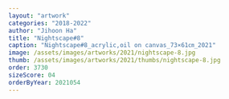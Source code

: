 ```yaml
---
layout: "artwork"
categories: "2018-2022"
author: "Jihoon Ha"
title: "Nightscape#8"
caption: "Nightscape#8_acrylic,oil on canvas_73×61㎝_2021"
image: /assets/images/artworks/2021/nightscape-8.jpg
thumb: /assets/images/artworks/2021/thumbs/nightscape-8.jpg
order: 3730
sizeScore: 04
orderByYear: 2021054
---
```

